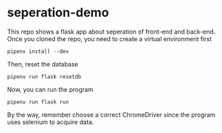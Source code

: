 # seperation-demo
This repo shows a flask app about seperation of front-end and back-end.
Once you cloned the repo, you need to create a virtual environment first
```
pipenv install --dev
```
Then, reset the database
```
pipenv run flask resetdb
```
Now, you can run the program
```
pipenv run flask run
```
By the way, remember choose a correct ChromeDriver since the program uses selenium to acquire data.
